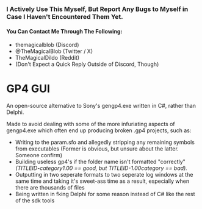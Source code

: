 ### I Actively Use This Myself, But Report Any Bugs to Myself in Case I Haven't Encountered Them Yet. 
#### You Can Contact Me Through The Following:
- themagicalblob (Discord)
- @TheMagicalBlob (Twitter / X)
- TheMagicalDildo (Reddit)
- (Don't Expect a Quick Reply Outside of Discord, Though)

# GP4 GUI
An open-source alternative to Sony's gengp4.exe written in C#, rather than Delphi.

Made to avoid dealing with some of the more infuriating aspects of gengp4.exe which often end up producing broken .gp4 projects,
such as:
- Writing to the param.sfo and allegedly stripping any remaining symbols from executables (Former is obvious, but unsure about the latter. Someone confirm)
- Building useless gp4's if the folder name isn't formatted "correctly" _(TITLEID-category1.00 == good, but TITLEID-1.00category == bad)._
- Outputting in two seperate formats to two seperate log windows at the same time and taking it's sweet-ass time as a result, especially when there are thousands of files
- Being written in fking Delphi for some reason instead of C# like the rest of the sdk tools
